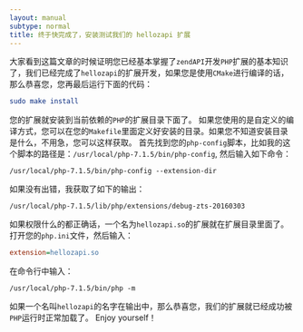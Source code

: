 ```yaml
---
layout: manual
subtype: normal
title: 终于快完成了，安装测试我们的 hellozapi 扩展
---
```

大家看到这篇文章的时候证明您已经基本掌握了`zendAPI`开发`PHP`扩展的基本知识了，我们已经完成了`hellozapi`的扩展开发，如果您是使用`CMake`进行编译的话，那么恭喜您，您再最后运行下面的代码：
```cmake
sudo make install
```
您的扩展就安装到当前依赖的`PHP`的扩展目录下面了。
如果您使用的是自定义的编译方式，您可以在您的`Makefile`里面定义好安装的目录。如果您不知道安装目录是什么，不用急，您可以这样获取。
首先找到您的`php-config`脚本，比如我的这个脚本的路径是：`/usr/local/php-7.1.5/bin/php-config`, 然后输入如下命令：
```shell
/usr/local/php-7.1.5/bin/php-config --extension-dir
```
如果没有出错，我获取了如下的输出：
```shell
/usr/local/php-7.1.5/lib/php/extensions/debug-zts-20160303
```
如果权限什么的都正确话，一个名为`hellozapi.so`的扩展就在扩展目录里面了。
打开您的`php.ini`文件，然后输入：
```ini
extension=hellozapi.so
```
在命令行中输入：
```shell
/usr/local/php-7.1.5/bin/php -m
```
如果一个名叫`hellozapi`的名字在输出中，那么恭喜您，我们的扩展就已经成功被`PHP`运行时正常加载了。 
Enjoy yourself！